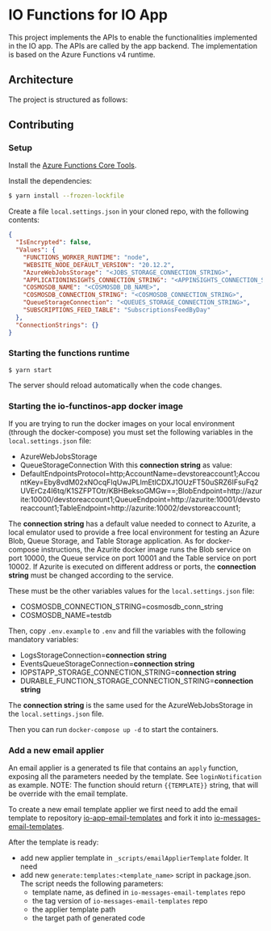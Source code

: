 # IO Functions for IO App

This project implements the APIs to enable the functionalities implemented in
the IO app. The APIs are called by the app backend.
The implementation is based on the Azure Functions v4 runtime.

## Architecture

The project is structured as follows:

## Contributing

### Setup

Install the [Azure Functions Core Tools](https://github.com/Azure/azure-functions-core-tools).

Install the dependencies:

```bash
$ yarn install --frozen-lockfile
```

Create a file `local.settings.json` in your cloned repo, with the
following contents:

```json
{
  "IsEncrypted": false,
  "Values": {
    "FUNCTIONS_WORKER_RUNTIME": "node",
    "WEBSITE_NODE_DEFAULT_VERSION": "20.12.2",
    "AzureWebJobsStorage": "<JOBS_STORAGE_CONNECTION_STRING>",
    "APPLICATIONINSIGHTS_CONNECTION_STRING": "<APPINSIGHTS_CONNECTION_STRING>",
    "COSMOSDB_NAME": "<COSMOSDB_DB_NAME>",
    "COSMOSDB_CONNECTION_STRING": "<COSMOSDB_CONNECTION_STRING>",
    "QueueStorageConnection": "<QUEUES_STORAGE_CONNECTION_STRING>",
    "SUBSCRIPTIONS_FEED_TABLE": "SubscriptionsFeedByDay"
  },
  "ConnectionStrings": {}
}
```

### Starting the functions runtime

```
$ yarn start
```

The server should reload automatically when the code changes.

### Starting the io-functinos-app docker image

If you are trying to run the docker images on your local environment (through the docker-compose) you must set the following variables in the `local.settings.json` file:

- AzureWebJobsStorage
- QueueStorageConnection
  With this **connection string** as value:
- DefaultEndpointsProtocol=http;AccountName=devstoreaccount1;AccountKey=Eby8vdM02xNOcqFlqUwJPLlmEtlCDXJ1OUzFT50uSRZ6IFsuFq2UVErCz4I6tq/K1SZFPTOtr/KBHBeksoGMGw==;BlobEndpoint=http://azurite:10000/devstoreaccount1;QueueEndpoint=http://azurite:10001/devstoreaccount1;TableEndpoint=http://azurite:10002/devstoreaccount1;

The **connection string** has a default value needed to connect to Azurite, a local emulator used to provide a free local environment for testing an Azure Blob, Queue Storage, and Table Storage application.
As for docker-compose instructions, the Azurite docker image runs the Blob service on port 10000, the Queue service on port 10001 and the Table service on port 10002.
If Azurite is executed on different address or ports, the **connection string** must be changed according to the service.

These must be the other variables values for the `local.settings.json` file:

- COSMOSDB_CONNECTION_STRING=cosmosdb_conn_string
- COSMOSDB_NAME=testdb

Then, copy `.env.example` to `.env` and fill the variables with the following mandatory variables:

- LogsStorageConnection=**connection string**
- EventsQueueStorageConnection=**connection string**
- IOPSTAPP_STORAGE_CONNECTION_STRING=**connection string**
- DURABLE_FUNCTION_STORAGE_CONNECTION_STRING=**connection string**

The **connection string** is the same used for the AzureWebJobsStorage in the `local.settings.json` file.

Then you can run `docker-compose up -d` to start the containers.

### Add a new email applier

An email applier is a generated ts file that contains an `apply` function, exposing all the parameters needed by the template. See `loginNotification` as example.
NOTE: The function should return `{{TEMPLATE}}` string, that will be override with the email template.

To create a new email template applier we first need to add the email template to repository [io-app-email-templates](https://github.com/pagopa/io-app-email-templates) and fork it into [io-messages-email-templates](https://github.com/pagopa/io-messages-email-templates).

After the template is ready:

- add new applier template in `_scripts/emailApplierTemplate` folder. It need
- add new `generate:templates:<template_name>` script in package.json. The script needs the following parameters:
  - template name, as defined in `io-messages-email-templates` repo
  - the tag version of `io-messages-email-templates` repo
  - the applier template path
  - the target path of generated code
